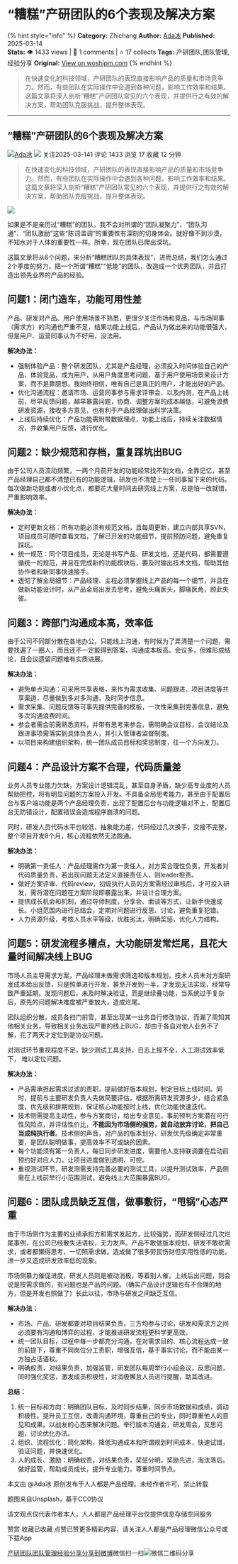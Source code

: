 # “糟糕”产研团队的6个表现及解决方案
{% hint style="info" %}
**Category:** Zhichang
**Author:** [Ada冰](https://www.woshipm.com/u/683281)
**Published:** 2025-03-14  
**Stats:** 👁️ 1433 views | 💬 1 comments | ⭐ 17 collects
**Tags:** 产研团队,团队管理,经验分享
**Original:** [View on woshipm.com](https://www.woshipm.com/zhichang/6191761.html)
{% endhint %}
> 在快速变化的科技领域，产研团队的表现直接影响产品的质量和市场竞争力。然而，有些团队在实际操作中会遇到各种问题，影响工作效率和结果。这篇文章将深入剖析“糟糕”产研团队常见的六个表现，并提供行之有效的解决方案，帮助团队克服挑战，提升整体表现。

---

## “糟糕”产研团队的6个表现及解决方案

[![](https://static.woshipm.com/view/woshipm_api_def_20250303202022_5614.jpg?imageView2/1/w/72/h/72/q/100)](https://www.woshipm.com/u/683281)[Ada冰](https://www.woshipm.com/u/683281) ![](https://static.woshipm.com/tag/1101_1@2x.png) 关注2025-03-141 评论 1433 浏览 17 收藏 12 分钟

> 在快速变化的科技领域，产研团队的表现直接影响产品的质量和市场竞争力。然而，有些团队在实际操作中会遇到各种问题，影响工作效率和结果。这篇文章将深入剖析“糟糕”产研团队常见的六个表现，并提供行之有效的解决方案，帮助团队克服挑战，提升整体表现。

![](https://image.woshipm.com/2023/04/14/a3fdb21c-da8e-11ed-b35a-00163e0b5ff3.jpg)

如果是不是亲历过“糟糕”的团队，我不会对所谓的“团队凝聚力”、“团队沟通”、“团队激励”这些“陈词滥调”的重要性有深刻的切身体会。就好像不到沙漠，不知水对于人体的重要性一样。所幸，现在团队已爬出深坑。

这篇文章将从6个问题，来分析“糟糕团队的具体表现”，进而总结，我们怎么通过2个季度的努力，把一个所谓“糟糕”“低能”的团队，改造成一个优秀团队，并且打造出领先业界的产品的经验。

## 问题1：闭门造车，功能可用性差

产品、研发对产品、用户使用场景不熟悉，更很少关注市场和竞品，与市场同事（需求方）的沟通也严重不足，结果功能上线后，产品认为做出来的功能很强大，但是用户、运营同事认为不好用，没法用。

**解决办法：**

*   强制体验产品：整个研发团队，尤其是产品经理，必须投入时间体验自己的产品，体验竞品，成为用户，从用户角度思考问题，基于用户使用场景来设计方案，而不是靠臆想。我始终相信，唯有自己是真正的用户，才能出好的产品。
*   优化沟通流程：邀请市场、运营同事参与需求评审会、以及内测，在产品上线前，尽早反馈问题，越早暴露问题，协商、调整方案的成本越低，可避免浪费研发资源，接收多方意见，也有利于产品经理做出科学决策。
*   上线后持续优化：产品功能需附带数据埋点，功能上线后，持续关注数据情况，并收集用户反馈，进行优化。

## 问题2：缺少规范和存档，重复踩坑出BUG

由于公司人员流动频繁，一两个月前开发的功能经常找不到文档，全靠记忆，甚至产品经理自己都不清楚已有的功能逻辑，研发也不清楚上一任同事留下来的代码。每次做新功能或者小优化点，都要花大量时间去研究线上方案，总是怕一改就错，严重影响效率。

**解决办法：**

*   定时更新文档：所有功能必须有规范文档，且每周更新，建立内部共享SVN，项目成员可随时查看文档，了解已开发的功能细节，提前预防问题，避免重复踩坑。
*   统一规范：同个项目成员，无论是书写产品、研发文档，还是代码，都需要遵循统一的规范，并且在完成新的功能模块后，要及时输出技术文档，帮助其他协作者和新同事快速接手。
*   透彻了解全局细节：产品经理、主程必须掌握线上产品的每一个细节，并且在做新功能设计时，从产品全局出发去思考，避免头痛医头，脚痛医角，顾此失彼。

## 问题3：跨部门沟通成本高，效率低

由于公司不同部分散在各地办公，只能线上沟通，有时候为了弄清楚一个问题，需要找遍了一圈人，而且还不一定能得到答案，沟通成本极高。会议多，但难形成结论，且会议遗留问题难有实质进展。

**解决办法：**

*   避免单点沟通：可采用共享表格，来作为需求收集、问题跟进、项目进度等共享渠道，尽量做到多对多沟通，及时同步信息。
*   需求采集、问题反馈等可事先提供完善的模板，一次性采集到完善信息，避免多次沟通浪费时间。
*   参会者需会前需熟悉资料，并带有思考来参会，需明确会议目标，会议结论及跟进事项需落实到具体负责人，并引入管理者监督制度。
*   以项目来构建组织架构，统一团队成员目标和奖惩制度，往一个方向发力。

## 问题4：产品设计方案不合理，代码质量差

业务人员专业能力欠缺，方案设计逻辑混乱，甚至自身矛盾，缺少高专业度的人员帮助把控，将有明显问题的方案投入开发。不具备全局思考能力，甚至由于配置后台与客户端功能是两个产品经理负责，出现了配置后台与功能逻辑对不上，配置后台无防错设计，配置错误会造成程序崩溃的问题。

同时，研发人员代码水平也较低，抽象能力差，代码经过几次换手，交接不完整，整个项目开发8个月，核心流程依然无法跑通。

**解决办法：**

*   明确第一责任人：产品经理需作为第一责任人，对方案合理性负责，开发者对代码质量负责，若出现问题无法定义直接责任人，则leader担责。
*   做好方案评审、代码review，初级执行人员的方案需经过审核后，才可投入研发，需将潜在问题在方案阶段即暴露出来，并设计合理方案。
*   提供成长机会和机制，通过导师制度，分享会、面谈等方式，让新手快速成长。小组范围内进行总结会，定期对问题进行反思、讨论，避免重复犯错。
*   人力资源升级，考核人员水平等级，优胜劣汰，明确奖惩，优化人力结构。

## 问题5：研发流程多槽点，大功能研发常烂尾，且花大量时间解决线上BUG

市场人员主导需求方案，产品经理未做需求筛选和版本规划，技术人员未对方案研发成本给出反馈，只是照单进行开发，甚至开发到一半，才发现无法实现，经常导致严重延期。发现问题后，未及时解决验证，而是继续叠功能，当系统过于复杂后，原先的问题解决难度被严重放大，造成烂尾。

团队组织分散，成员各扫门前雪，甚至出现某一业务自行修改协议，而漏了周知其他相关业务，导致相关业务出现严重的线上BUG，却由于各自对他人业务不了解，花了两天才定位到是协议问题。

对测试环节重视程度不足，缺少测试工具支持，日志上报不全，人工测试效率低下， 难以定位问题。

**解决办法：**

*   产品需承担起需求过滤的责职，提前做好版本规划，制定目标上线时间。同时，提前与主要研发负责人先做简要评估，根据所需研发资源多少，结合紧急度，优先级和排期规划，保证核心功能按时上线，优化功能快速迭代。
*   技术侧需提高主动性，参与方案商讨，给出专业意见，事前预判方案潜在可行性风险点，并评估性价比，**不能因为市场侧的强势，就自动放弃讨论，把自己当成纯执行者**。技术侧的声音，对产品的版本划分、研发优先级确定非常重要，是团队聪明做事，提高效率不可或缺的因素。
*   每个功能须有第一负责人，每日同步研发进度，需要他人支持联调要在启动前预约好对应人力，让项目进度做到透明、可控。
*   重视测试环节，研发测需支持完善必要的测试工具，以提升测试效率，产品侧需在上线前举行小范围测试，避免线上大范围暴露BUG。

## 问题6：团队成员缺乏互信，做事敷衍，“甩锅”心态严重

由于市场侧作为主要的业绩承担方和需求发起方，比较强势，而研发侧经过几次烂尾事例，在公司已经散失话语权，无力发声。产品不敢做版本规划，研发不敢砍需求，或者都懒得思考，一切照需求做。造成做了很多劳民伤财但实用性低的功能，进一步又造成研发效率低的现象。

市场侧暴力催促进度，研发人员则是被动消极，等着别人催，上线后出问题，则会说是按需求做的，有问题也是产品的问题。（确实产品设计逻辑也有不合理的地方，但是开发也照做了）长此以往，市场与研发之间缺乏互信。

**解决办法：**

*   市场、产品、研发都要对项目结果负责，三方均参与讨论，研发和需求方之间必须要有沟通和博弈的过程，才能推进研发流程更科学更高效。
*   统一团队目标，过程中每一步都充分沟通，在对需求目的、核心流程达成一致的前提下，尊重不同岗位分工责职，增强互信，基于事实讨论，而不能由某一方独占话语权。
*   明确权责，对结果负责，加强监管，研发团队每周举行小组会议，反思问题，同时强化奖惩，激发成员积极性，对消极懈怠人员进行提醒，助其改进。

**总结：**

1.  统一目标和方向：明确团队目标，及时同步结果，同步市场数据和成绩，调动积极性。提升员工互信，改善沟通环境，尊重自己的专业，同时尊重他人的意见和成果。以战友的心态来解决问题。举行版本沟通会，研发周会，反思问题，讨论优化办法。
2.  组织、流程优化：简化架构，降低沟通成本和所谓规划时间成本，快速试错，验证问题，并快速优化。
3.  人的成长、激励：明确权责，对结果负责，奖惩分明，奖励先进，淘汰落后。做好监管，帮助成员成长，提升专业能力，尊重时间节点。

本文由 @Ada冰 原创发布于人人都是产品经理。未经作者许可，禁止转载

题图来自Unsplash，基于CC0协议

该文观点仅代表作者本人，人人都是产品经理平台仅提供信息存储空间服务

赞赏 收藏已收藏 点赞已赞更多精彩内容，请关注人人都是产品经理微信公众号或下载App

[产研团队](https://www.woshipm.com/tag/%e4%ba%a7%e7%a0%94%e5%9b%a2%e9%98%9f)[团队管理](https://www.woshipm.com/tag/%e5%9b%a2%e9%98%9f%e7%ae%a1%e7%90%86)[经验分享](https://www.woshipm.com/tag/%e7%bb%8f%e9%aa%8c%e5%88%86%e4%ba%ab)[分享到微博](https://service.weibo.com/share/share.php?appkey=2775287854&title=“糟糕”产研团队的6个表现及解决方案&url=https://www.woshipm.com/zhichang/6191761.html&pic=https://image.woshipm.com/2023/04/14/a3fdb21c-da8e-11ed-b35a-00163e0b5ff3.jpg)微信扫一扫![微信二维码](https://api.pwmqr.com/qrcode/create/?url=https://www.woshipm.com/zhichang/6191761.html)分享